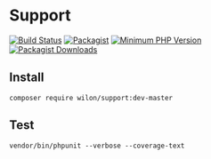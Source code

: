 # Support

[![Build Status](https://travis-ci.org/wilon/support.svg?branch=master)](https://travis-ci.org/wilon/support)
[![Packagist](https://img.shields.io/badge/package-wilon/support-blue.svg?style=flat-square)](https://packagist.org/packages/wilon/support)
[![Minimum PHP Version](https://img.shields.io/badge/php-%3E%3D%205.4-8892BF.svg?style=flat-square)](https://php.net/)
[![Packagist Downloads](https://img.shields.io/packagist/dt/wilon/support.svg?style=flat-square)](https://packagist.org/packages/wilon/support)

## Install

```
composer require wilon/support:dev-master
```

## Test

```
vendor/bin/phpunit --verbose --coverage-text
```